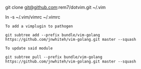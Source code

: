 
git clone git@github.com:rem7/dotvim.git ~/.vim

ln -s ~/.vim/vimrc ~/.vimrc


```
To add a vimplugin to pathogen

git subtree add --prefix bundle/vim-golang https://github.com/jnwhiteh/vim-golang.git master --squash

To update said module

git subtree pull --prefix bundle/vim-golang https://github.com/jnwhiteh/vim-golang.git master --squash
```
